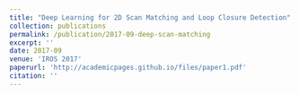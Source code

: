 ```yaml
---
title: "Deep Learning for 2D Scan Matching and Loop Closure Detection"
collection: publications
permalink: /publication/2017-09-deep-scan-matching
excerpt: ''
date: 2017-09
venue: 'IROS 2017'
paperurl: 'http://academicpages.github.io/files/paper1.pdf'
citation: ''
---
```


<!-- This paper is about the number 1. The number 2 is left for future work. -->
<!-- 
[Download paper here](http://academicpages.github.io/files/paper1.pdf)

Recommended citation: Your Name, You. (2009). "Paper Title Number 1." <i>Journal 1</i>. 1(1).

https://academicpages.github.io/publication/2009-10-01-paper-title-number-1 -->